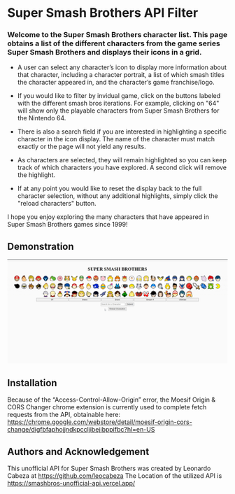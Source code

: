 # Super Smash Brothers API Filter
### Welcome to the Super Smash Brothers character list. This page obtains a list of the different characters from the game series Super Smash Brothers and displays their icons in a grid.  

* A user can select any character’s icon to display more information about that character, including a character portrait, a list of which smash titles the character appeared in, and the character’s game franchise/logo.  

* If you would like to filter by invidual game, click on the buttons labeled with the different smash bros iterations.  For example, clicking on "64" will show only the playable characters from Super Smash Brothers for the Nintendo 64.

* There is also a search field if you are interested in highlighting a specific character in the icon display.  The name of the character must match exactly or the page will not yield any results.

* As characters are selected, they will remain highlighted so you can keep track of which characters you have explored.  A second click will remove the highlight.

* If at any point you would like to reset the display back to the full character selection, without any additional highlights, simply click the "reload characters" button.

I hope you enjoy exploring the many characters that have appeared in Super Smash Brothers games since 1999!

## Demonstration
![Demonstration gif](demonstration.gif)
## Installation

 
Because of the “Access-Control-Allow-Origin” error, the Moesif Origin & CORS Changer chrome extension is currently used to complete fetch requests from the API, obtainable here: https://chrome.google.com/webstore/detail/moesif-origin-cors-change/digfbfaphojjndkpccljibejjbppifbc?hl=en-US

 

## Authors and Acknowledgement

This unofficial API for Super Smash Brothers was created by Leonardo Cabeza at https://github.com/leocabeza
The Location of the utilized API is https://smashbros-unofficial-api.vercel.app/

 